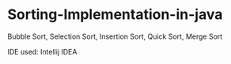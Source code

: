 # Sorting-Implementation-in-java
Bubble Sort, Selection Sort, Insertion Sort, Quick Sort, Merge Sort

IDE used:  Intellij IDEA
